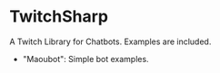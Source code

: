 # TwitchSharp

A Twitch Library for Chatbots. Examples are included.

- "Maoubot": Simple bot examples.
